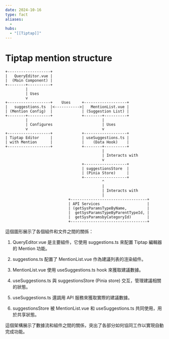 ```yaml
---
date: 2024-10-16
type: fact
aliases:
  -
hubs:
  - "[[Tiptap]]"
---
```


# Tiptap mention structure
 
```
+-------------------+
|   QueryEditor.vue |
|  (Main Component) |
+--------+----------+
         |
         | Uses
         v
+-------------------+    Uses     +-------------------+
|   suggestions.ts  |<----------->|   MentionList.vue |
| (Mention Config)  |             | (Suggestion List) |
+--------+----------+             +--------+----------+
         |                                 |
         | Configures                      | Uses
         v                                 v
+-------------------+             +-------------------+
| Tiptap Editor     |             | useSuggestions.ts |
| with Mention      |             |    (Data Hook)    |
+-------------------+             +--------+----------+
                                           |
                                           | Interacts with
                                           v
                                  +-------------------+
                                  | suggestionsStore  |
                                  | (Pinia Store)     |
                                  +-------------------+
                                           ^
                                           |
                                           | Interacts with
                                           |
                            +----------------------------------+
                            | API Services                     |
                            | (getSysParamsTypeByName,         |
                            |  getSysParamsTypeByParentTypeId, |
                            |  getSysParamsbyCategoryId)       |
                            +----------------------------------+
```

這個圖形展示了各個組件和文件之間的關係：

1. QueryEditor.vue 是主要組件，它使用 suggestions.ts 來配置 Tiptap 編輯器的 Mention 功能。

2. suggestions.ts 配置了 MentionList.vue 作為建議列表的渲染組件。

3. MentionList.vue 使用 useSuggestions.ts hook 來獲取建議數據。

4. useSuggestions.ts 與 suggestionsStore (Pinia store) 交互，管理建議相關的狀態。

5. useSuggestions.ts 還調用 API 服務來獲取實際的建議數據。

6. suggestionsStore 被 MentionList.vue 和 useSuggestions.ts 共同使用，用於共享狀態。

這個架構展示了數據流和組件之間的關係，突出了各部分如何協同工作以實現自動完成功能。


